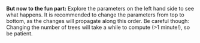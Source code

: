 <p class="text-font">
<b>But now to the fun part:</b>
Explore the parameters on the left hand side to see what happens. It is recommended to change the parameters from top to bottom, as the changes will propagate along this order. Be careful though: Changing the number of trees will take a while to compute (>1 minute!), so be patient.
<br>